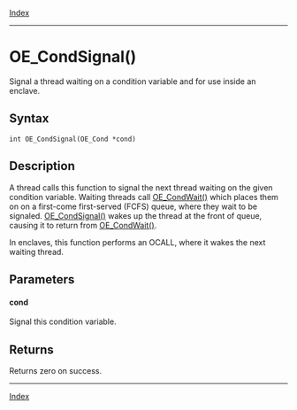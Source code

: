 [Index](index.md)

---
# OE_CondSignal()

Signal a thread waiting on a condition variable and for use inside an enclave.

## Syntax

    int OE_CondSignal(OE_Cond *cond)
## Description 

A thread calls this function to signal the next thread waiting on the given condition variable. Waiting threads call [OE_CondWait()](thread_8h_a681a086a647cf9d4af673b130e011136_1a681a086a647cf9d4af673b130e011136.md) which places them on on a first-come first-served (FCFS) queue, where they wait to be signaled. [OE_CondSignal()](thread_8h_aec38ce9ea989cd7b7bf8911968e6744f_1aec38ce9ea989cd7b7bf8911968e6744f.md) wakes up the thread at the front of queue, causing it to return from [OE_CondWait()](thread_8h_a681a086a647cf9d4af673b130e011136_1a681a086a647cf9d4af673b130e011136.md).

In enclaves, this function performs an OCALL, where it wakes the next waiting thread.



## Parameters

#### cond

Signal this condition variable.

## Returns

Returns zero on success.

---
[Index](index.md)

